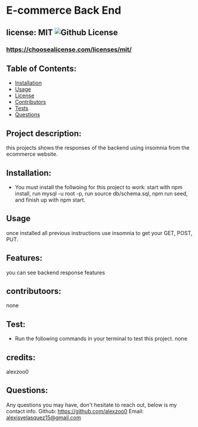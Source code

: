 # E-commerce Back End 
  ## license: MIT ![Github License](https://img.shields.io/github/license/Naereen/StrapDown.js.svg)
  ### https://choosealicense.com/licenses/mit/
  ## Table of Contents:
  * [Installation](#installation)
  * [Usage](#usage)
  * [License](#license)
  * [Contributors](#contributors)
  * [Tests](#tests)
  * [Questions](#questions)
  ## Project description:
  this projects shows the responses of the backend using insomnia from the ecommerce website.
  ## Installation:
  - You must install the follwoing for this project to work:
  start with npm install, run mysql -u root -p, run source db/schema.sql, npm run seed, and finish up with npm start.
  ## Usage
  once installed all previous instructions use insomnia to get your GET, POST, PUT.
  ## Features:
  you can see backend response features
  ## contributoors:
  none
  ## Test:
  - Run the following commands in your terminal to test this project.
  none
  ## credits:
  alexzoo0
  ## Questions:
  Any questions you may have, don't hesitate to reach out, below is my contact info.
  Github: https://github.com/alexzoo0
  Email: alexisvelasquez15@gmail.com


